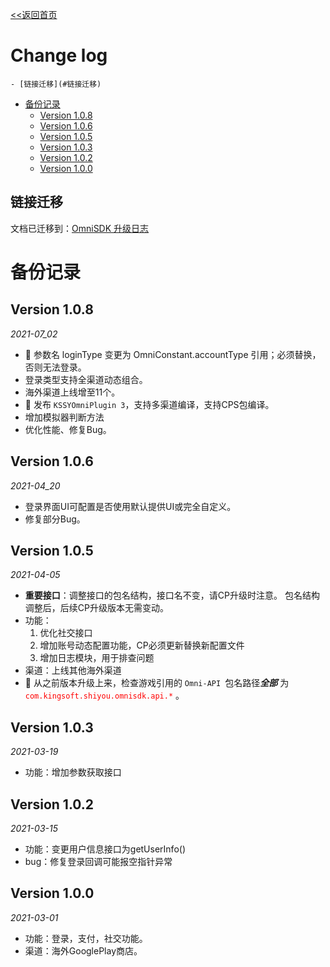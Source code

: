 [<<返回首页](/sdk-docs)

Change log
=====

<!-- TOC -->

    - [链接迁移](#链接迁移)
- [备份记录](#备份记录)
    - [Version 1.0.8](#version-108)
    - [Version 1.0.6](#version-106)
    - [Version 1.0.5](#version-105)
    - [Version 1.0.3](#version-103)
    - [Version 1.0.2](#version-102)
    - [Version 1.0.0](#version-100)

<!-- /TOC -->

## 链接迁移

文档已迁移到：[OmniSDK 升级日志](https://d7n9vj8ces.feishu.cn/docs/doccn9IsNVuJKFHQb1BqbxYHcdd#)

# 备份记录
## Version 1.0.8
_2021-07_02_
- :pushpin: 参数名 loginType 变更为 OmniConstant.accountType 引用；必须替换，否则无法登录。
- 登录类型支持全渠道动态组合。
- 海外渠道上线增至11个。
- :100: 发布 `KSSYOmniPlugin 3`，支持多渠道编译，支持CPS包编译。
- 增加模拟器判断方法
- 优化性能、修复Bug。

## Version 1.0.6
_2021-04_20_
- 登录界面UI可配置是否使用默认提供UI或完全自定义。
- 修复部分Bug。

## Version 1.0.5
_2021-04-05_
- **重要接口**：调整接口的包名结构，接口名不变，请CP升级时注意。
  包名结构调整后，后续CP升级版本无需变动。
- 功能：
  1. 优化社交接口
  2. 增加账号动态配置功能，CP必须更新替换新配置文件
  3. 增加日志模块，用于排查问题
- 渠道：上线其他海外渠道
- :pushpin: 从之前版本升级上来，检查游戏引用的 `Omni-API `包名路径***全部*** 为<font color=red> `com.kingsoft.shiyou.omnisdk.api.*` </font>。

## Version 1.0.3
_2021-03-19_
- 功能：增加参数获取接口

## Version 1.0.2
_2021-03-15_
- 功能：变更用户信息接口为getUserInfo()
- bug：修复登录回调可能报空指针异常

## Version 1.0.0
_2021-03-01_
- 功能：登录，支付，社交功能。
- 渠道：海外GooglePlay商店。